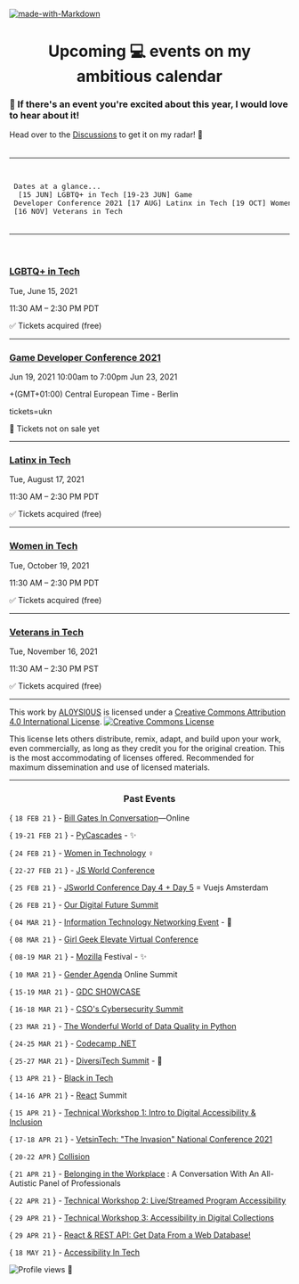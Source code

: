 [![made-with-Markdown](https://img.shields.io/badge/Made%20with-Markdown-1f425f.svg)](http://commonmark.org)

<h1 align="center"> Upcoming 💻 events on my ambitious calendar</h1> 

### 📢  If there's an event you're excited about this year, I would love to hear about it! 

Head over to the [Discussions](https://github.com/AL0YSI0US/aloysious-the-ambitious/discussions) to get it on my radar! 💬<br><br>

<table align="center"><tr><td>
<pre>

Dates at a glance...<br>
[15 JUN] LGBTQ+ in Tech
[19-23 JUN] Game Developer Conference 2021 
[17 AUG] Latinx in Tech
[19 OCT] Women in Tech
[16 NOV] Veterans in Tech
</pre>
</td></tr></table><br>

### [LGBTQ+ in Tech](https://www.eventbrite.com/e/lgbtq-in-tech-tickets-135388134555?aff=erellivmlt)

Tue, June 15, 2021

11:30 AM – 2:30 PM PDT

✅ Tickets acquired (free)

----

### [Game Developer Conference 2021](https://www.gdconf.com/)

Jun 19, 2021 10:00am to 7:00pm Jun 23, 2021

+(GMT+01:00) Central European Time - Berlin

tickets=ukn

🎯 Tickets not on sale yet

----

### [Latinx in Tech](https://www.eventbrite.com/e/latinx-in-tech-tickets-135395779421?aff=erelpanelorg)

Tue, August 17, 2021

11:30 AM – 2:30 PM PDT

✅ Tickets acquired (free)

----

### [Women in Tech](https://www.eventbrite.com/e/women-in-tech-tickets-135524779263?aff=erelpanelorg)

Tue, October 19, 2021

11:30 AM – 2:30 PM PDT

✅ Tickets acquired (free)

----

### [Veterans in Tech](https://www.eventbrite.com/e/veterans-in-tech-tickets-136323397953?aff=erelpanelorg)

Tue, November 16, 2021

11:30 AM – 2:30 PM PST

✅ Tickets acquired (free)

----

This work by <a xmlns:cc="http://creativecommons.org/ns#" href="https://github.com/AL0YSI0US/" property="cc:attributionName" rel="cc:attributionURL">AL0YSI0US</a> is licensed under a <a rel="license" href="http://creativecommons.org/licenses/by/4.0/">Creative Commons Attribution 4.0 International License</a>. <a rel="license" href="http://creativecommons.org/licenses/by/4.0/"><img alt="Creative Commons License" style="border-width:0" src="https://i.creativecommons.org/l/by/4.0/88x31.png" /></a><br />

This license lets others distribute, remix, adapt, and build upon your work, even commercially, as long as they credit you for the original creation. This is the most accommodating of licenses offered. Recommended for maximum dissemination and use of licensed materials.

----

<h3 align="center">Past Events</h3>     
          
{ `18 FEB 21` } - [Bill Gates In Conversation](https://www.geekwire.com/calendar-event/bill-gates-conversation-online-bill-gates-conversation-online/)—Online

{ `19-21 FEB 21` } - [PyCascades](https://2021.pycascades.com/) - ✨ 

{ `24 FEB 21` } - [Women in Technology](https://hopin.com/events/women-in-technology-a5d875a1-2350-4d19-9645-b77bf27621d7) ♀️

{ `22-27 FEB 21` } - [JS World Conference](https://frontenddeveloperlove.com/)

{ `25 FEB 21` } - [JSworld Conference Day 4 + Day 5](https://hopin.com/events/vuejs-amsterdam-jsworld-conference-day-5) = Vuejs Amsterdam

{ `26 FEB 21` } - [Our Digital Future Summit](https://hopin.com/events/our-digital-future-summit)

{ `04 MAR 21` } - [Information Technology Networking Event](https://www.facebook.com/events/249936280010203/?acontext=%7B%22event_action_history%22%3A[%7B%22mechanism%22%3A%22search_results%22%2C%22surface%22%3A%22search%22%7D]%7D) - 💼

{ `08 MAR 21` } - [Girl Geek Elevate Virtual Conference](https://girlgeek.io/conferences/elevate2021/)

{ `08-19 MAR 21` } -  [Mozilla](https://www.mozillafestival.org/en/) Festival - ✨

{ `10 MAR 21` } - [Gender Agenda](https://hopin.com/events/gender-agenda-online-summit) Online Summit

{ `15-19 MAR 21` } - [GDC SHOWCASE](https://gdconf.com/showcase?MCAID=77FB1CFE532B22840A490D45@AdobeOrg) 

{ `16-18 MAR 21` } - [CSO's Cybersecurity Summit](https://events.idg.com/event-series/csos-cybersecurity-summit/?campaign={nonbrand}&medium={cpc}&source={google}&gclid=Cj0KCQiA4L2BBhCvARIsAO0SBdaOPwKQudQeqLYKQTTjdP3HBzKRnVOtl1uWEZjIjeuFMn_5MuHGSlIaAuzLEALw_wcB)

{ `23 MAR 21` } - [The Wonderful World of Data Quality in Python](https://www.meetup.com/data-umbrella/events/276462758/?isFromReg=true)

{ `24-25 MAR 21` } - [Codecamp .NET](https://codecamp.ro/dot-net-conference-march) 

{ `25-27 MAR 21` } - [DiversiTech Summit](https://www.eventbrite.com/e/diversitech-summit-tickets-137064961991) - 💼 

{ `13 APR 21` } - [Black in Tech](https://www.eventbrite.com/e/black-in-tech-summit-presented-by-deloitte-tickets-130594889831?aff=erelpanelorg)

{ `14-16 APR 21` } - [React](https://remote.reactsummit.com/) Summit

{ `15 APR 21` } - [Technical Workshop 1: Intro to Digital Accessibility & Inclusion](https://www.eventbrite.com/e/technical-workshop-1-intro-to-digital-accessibility-inclusion-tickets-145128953607?aff=erelpanelorg)

{ `17-18 APR 21` } - [VetsinTech: "The Invasion" National Conference 2021](https://www.eventbrite.com/e/vetsintech-the-invasion-national-conference-2021-tickets-86367540639?aff=ebdssbonlinesearch)

{ `20-22 APR` } [Collision](https://collisionconf.com/?utm_source=google&utm_medium=cpc&utm_campaign=10333646152&utm_content=115014181198&utm_term=collision%20summit&gclid=CjwKCAiAmrOBBhA0EiwArn3mfFNzSVTetL1-V_XX4_uIJQ5ukPE2OxLSPoNjAdMzRYQrpmg68y7l7xoCSkoQAvD_BwE)

{ `21 APR 21` } - [Belonging in the Workplace](https://us02web.zoom.us/webinar/register/WN_1ePG7WVEQrqycRNsnYXPlg) :  A Conversation With An All-Autistic Panel of Professionals

{ `22 APR 21` } - [Technical Workshop 2: Live/Streamed Program Accessibility](https://www.eventbrite.com/e/technical-workshop-2-livestreamed-program-accessibility-tickets-145131368831?aff=erellivmlt)

{ `29 APR 21` } - [Technical Workshop 3: Accessibility in Digital Collections](https://www.eventbrite.com/e/technical-workshop-3-accessibility-in-digital-collections-tickets-145136779013?aff=erellivmlt)

{ `29 APR 21` } - [React & REST API: Get Data From a Web Database!](https://www.eventbrite.com/e/react-rest-api-get-data-from-a-web-database-tickets-148789351957?aff=ebdssbonlinesearch)

{ `18 MAY 21` } - [Accessibility In Tech](https://www.eventbrite.com/e/accessibility-in-tech-presented-by-microsoft-tickets-135385015225?aff=ebdssbonlinesearch) 

![Profile views](https://gpvc.arturio.dev/AL0YSI0US) 👀
